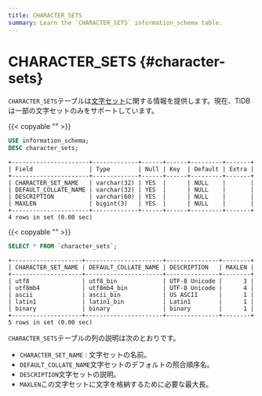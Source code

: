 ```yaml
---
title: CHARACTER_SETS
summary: Learn the `CHARACTER_SETS` information_schema table.
---
```


# CHARACTER_SETS {#character-sets}

`CHARACTER_SETS`テーブルは[文字セット](/character-set-and-collation.md)に関する情報を提供します。現在、TiDB は一部の文字セットのみをサポートしています。

{{< copyable "" >}}

```sql
USE information_schema;
DESC character_sets;
```

```
+----------------------+-------------+------+------+---------+-------+
| Field                | Type        | Null | Key  | Default | Extra |
+----------------------+-------------+------+------+---------+-------+
| CHARACTER_SET_NAME   | varchar(32) | YES  |      | NULL    |       |
| DEFAULT_COLLATE_NAME | varchar(32) | YES  |      | NULL    |       |
| DESCRIPTION          | varchar(60) | YES  |      | NULL    |       |
| MAXLEN               | bigint(3)   | YES  |      | NULL    |       |
+----------------------+-------------+------+------+---------+-------+
4 rows in set (0.00 sec)
```

{{< copyable "" >}}

```sql
SELECT * FROM `character_sets`;
```

```
+--------------------+----------------------+---------------+--------+
| CHARACTER_SET_NAME | DEFAULT_COLLATE_NAME | DESCRIPTION   | MAXLEN |
+--------------------+----------------------+---------------+--------+
| utf8               | utf8_bin             | UTF-8 Unicode |      3 |
| utf8mb4            | utf8mb4_bin          | UTF-8 Unicode |      4 |
| ascii              | ascii_bin            | US ASCII      |      1 |
| latin1             | latin1_bin           | Latin1        |      1 |
| binary             | binary               | binary        |      1 |
+--------------------+----------------------+---------------+--------+
5 rows in set (0.00 sec)
```

`CHARACTER_SETS`テーブルの列の説明は次のとおりです。

-   `CHARACTER_SET_NAME` : 文字セットの名前。
-   `DEFAULT_COLLATE_NAME`文字セットのデフォルトの照合順序名。
-   `DESCRIPTION`文字セットの説明。
-   `MAXLEN`この文字セットに文字を格納するために必要な最大長。
